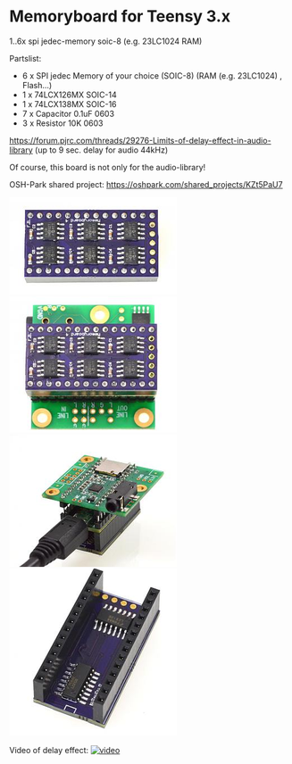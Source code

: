 # Memoryboard for Teensy 3.x

1..6x spi jedec-memory soic-8 (e.g. 23LC1024 RAM)

Partslist:

- 6 x SPI jedec Memory of your choice (SOIC-8) (RAM (e.g. 23LC1024) , Flash...)
- 1 x 74LCX126MX SOIC-14
- 1 x 74LCX138MX SOIC-16
- 7 x Capacitor 0.1uF 0603
- 3 x Resistor 10K 0603


https://forum.pjrc.com/threads/29276-Limits-of-delay-effect-in-audio-library
(up to 9 sec. delay for audio 44kHz)

Of course, this board is not only for the audio-library! 


OSH-Park shared project:
https://oshpark.com/shared_projects/KZt5PaU7

![](https://github.com/FrankBoesing/memoryboard/blob/master/memoryboard1.jpg)
![](https://github.com/FrankBoesing/memoryboard/blob/master/memoryboard2.jpg)
![](https://github.com/FrankBoesing/memoryboard/blob/master/memoryboard3.jpg)
![](https://github.com/FrankBoesing/memoryboard/blob/master/memoryboard4.jpg)

Video of delay effect:
[![video](http://img.youtube.com/vi/d80d1HWy5_s/0.jpg)](https://www.youtube.com/watch?v=d80d1HWy5_s)
